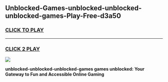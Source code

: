 
## Unblocked-Games-unblocked-unblocked-unblocked-games-Play-Free-d3a50
<h3>
<a href="https://premium76.site?title=unblocked-unblocked-unblocked-games&ref=23A">CLICK TO PLAY</a></h3>
<hr>

<h3>
<a href="https://premium76.site?title=unblocked-unblocked-unblocked-games&ref=23A">CLICK 2 PLAY</a>
  
</h3>

<a href="https://premium76.site?title=unblocked-unblocked-unblocked-games&ref=23A"><img src="https://clearcache.store/games.png"></a>


**unblocked-unblocked-unblocked-games games unblocked: Your Gateway to Fun and Accessible Online Gaming**
